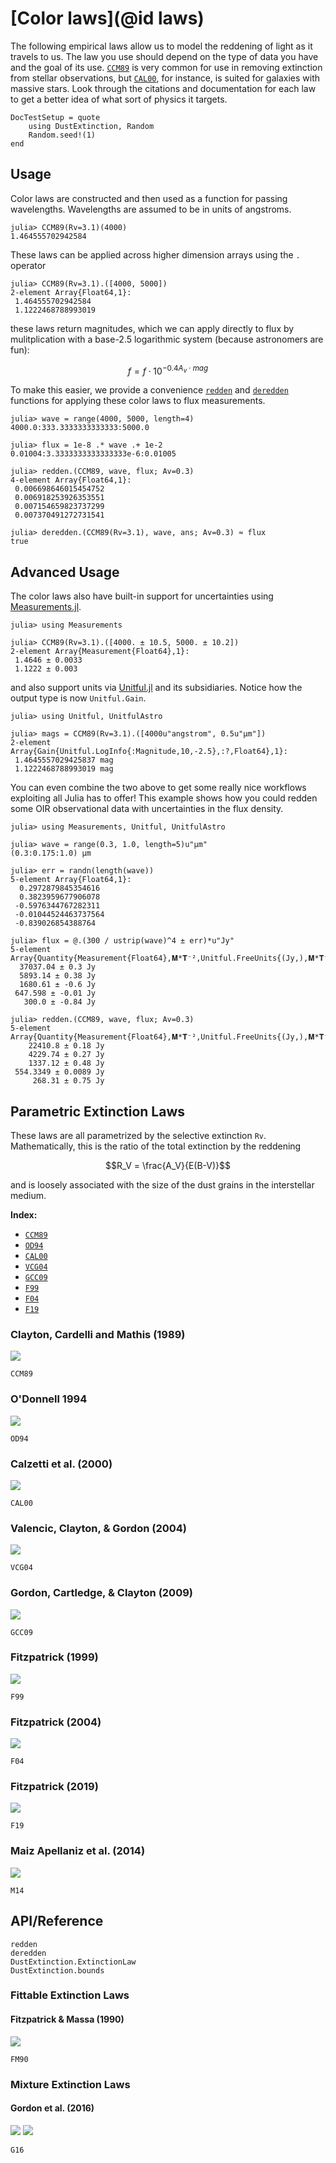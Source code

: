 
# [Color laws](@id laws)

The following empirical laws allow us to model the reddening of light as it travels to us. The law you use should depend on the type of data you have and the goal of its use. [`CCM89`](@ref) is very common for use in removing extinction from stellar observations, but [`CAL00`](@ref), for instance, is suited for galaxies with massive stars. Look through the citations and documentation for each law to get a better idea of what sort of physics it targets.

```@meta
DocTestSetup = quote
    using DustExtinction, Random
    Random.seed!(1)
end
```

## Usage

Color laws are constructed and then used as a function for passing wavelengths. Wavelengths are assumed to be in units of angstroms.

```jldoctest
julia> CCM89(Rv=3.1)(4000)
1.464555702942584

```

These laws can be applied across higher dimension arrays using the `.` operator

```jldoctest
julia> CCM89(Rv=3.1).([4000, 5000])
2-element Array{Float64,1}:
 1.464555702942584
 1.1222468788993019

```

these laws return magnitudes, which we can apply directly to flux by mulitplication with a base-2.5 logarithmic system (because astronomers are fun):

```math
f = f \cdot 10 ^ {-0.4A_v\cdot mag}
```

To make this easier, we provide a convenience [`redden`](@ref) and [`deredden`](@ref) functions for applying these color laws to flux measurements.

```jldoctest
julia> wave = range(4000, 5000, length=4)
4000.0:333.3333333333333:5000.0

julia> flux = 1e-8 .* wave .+ 1e-2
0.01004:3.3333333333333333e-6:0.01005

julia> redden.(CCM89, wave, flux; Av=0.3)
4-element Array{Float64,1}:
 0.006698646015454752
 0.006918253926353551
 0.007154659823737299
 0.007370491272731541

julia> deredden.(CCM89(Rv=3.1), wave, ans; Av=0.3) ≈ flux
true

```

## Advanced Usage

The color laws also have built-in support for uncertainties using [Measurements.jl](https://github.com/juliaphysics/measurements.jl).

```jldoctest
julia> using Measurements

julia> CCM89(Rv=3.1).([4000. ± 10.5, 5000. ± 10.2])
2-element Array{Measurement{Float64},1}:
 1.4646 ± 0.0033
 1.1222 ± 0.003

```

and also support units via [Unitful.jl](https://github.com/painterqubits/unitful.jl) and its subsidiaries. Notice how the output type is now `Unitful.Gain`.

```jldoctest
julia> using Unitful, UnitfulAstro

julia> mags = CCM89(Rv=3.1).([4000u"angstrom", 0.5u"μm"])
2-element Array{Gain{Unitful.LogInfo{:Magnitude,10,-2.5},:?,Float64},1}:
 1.4645557029425837 mag
 1.1222468788993019 mag

```

You can even combine the two above to get some really nice workflows exploiting all Julia has to offer! This example shows how you could redden some OIR observational data with uncertainties in the flux density.

```jldoctest
julia> using Measurements, Unitful, UnitfulAstro

julia> wave = range(0.3, 1.0, length=5)u"μm"
(0.3:0.175:1.0) μm

julia> err = randn(length(wave))
5-element Array{Float64,1}:
  0.2972879845354616
  0.3823959677906078
 -0.5976344767282311
 -0.01044524463737564
 -0.839026854388764

julia> flux = @.(300 / ustrip(wave)^4 ± err)*u"Jy"
5-element Array{Quantity{Measurement{Float64},𝐌*𝐓⁻²,Unitful.FreeUnits{(Jy,),𝐌*𝐓⁻²,nothing}},1}:
  37037.04 ± 0.3 Jy
  5893.14 ± 0.38 Jy
  1680.61 ± -0.6 Jy
 647.598 ± -0.01 Jy
   300.0 ± -0.84 Jy

julia> redden.(CCM89, wave, flux; Av=0.3)
5-element Array{Quantity{Measurement{Float64},𝐌*𝐓⁻²,Unitful.FreeUnits{(Jy,),𝐌*𝐓⁻²,nothing}},1}:
    22410.8 ± 0.18 Jy
    4229.74 ± 0.27 Jy
    1337.12 ± 0.48 Jy
 554.3349 ± 0.0089 Jy
     268.31 ± 0.75 Jy

```

## Parametric Extinction Laws

These laws are all parametrized by the selective extinction `Rv`. Mathematically, this is the ratio of the total extinction by the reddening

```math
R_V = \frac{A_V}{E(B-V)}
```

and is loosely associated with the size of the dust grains in the interstellar medium.

**Index:**
- [`CCM89`](@ref)
- [`OD94`](@ref)
- [`CAL00`](@ref)
- [`VCG04`](@ref)
- [`GCC09`](@ref)
- [`F99`](@ref)
- [`F04`](@ref)
- [`F19`](@ref)

### Clayton, Cardelli and Mathis (1989)

![](assets/ccm89_plot.svg)

```@docs
CCM89
```

### O'Donnell 1994

![](assets/od94_plot.svg)

```@docs
OD94
```

### Calzetti et al. (2000)

![](assets/cal00_plot.svg)

```@docs
CAL00
```

### Valencic, Clayton, & Gordon (2004)

![](assets/vcg04_plot.svg)

```@docs
VCG04
```

### Gordon, Cartledge, & Clayton (2009)

![](assets/gcc09_plot.svg)

```@docs
GCC09
```

### Fitzpatrick (1999)

![](assets/F99_plot.svg)

```@docs
F99
```

### Fitzpatrick (2004)

![](assets/F04_plot.svg)

```@docs
F04
```

### Fitzpatrick (2019)

![](assets/F19_plot.svg)

```@docs
F19
```

### Maiz Apellaniz et al. (2014)

![](assets/m14_plot.svg)

```@docs
M14
```

## API/Reference

```@docs
redden
deredden
DustExtinction.ExtinctionLaw
DustExtinction.bounds
```

### Fittable Extinction Laws

#### Fitzpatrick & Massa (1990)

![](assets/FM90_plot.svg)

```@docs
FM90
```

### Mixture Extinction Laws

#### Gordon et al. (2016)

![](assets/G16_fixed_f_A_plot.svg)
![](assets/G16_fixed_Rv_plot.svg)

```@docs
G16
```
